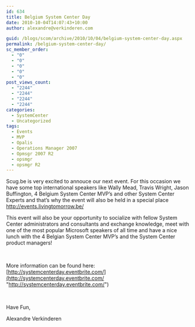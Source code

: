 ```yaml
---
id: 634
title: Belgium System Center Day
date: 2010-10-04T14:07:43+10:00
author: alexandre@verkinderen.com

guid: /blogs/scom/archive/2010/10/04/belgium-system-center-day.aspx
permalink: /belgium-system-center-day/
sc_member_order:
  - "0"
  - "0"
  - "0"
  - "0"
  - "0"
post_views_count:
  - "2244"
  - "2244"
  - "2244"
  - "2244"
categories:
  - SystemCenter
  - Uncategorized
tags:
  - Events
  - MVP
  - Opalis
  - Operations Manager 2007
  - Opmsgr 2007 R2
  - opsmgr
  - opsmgr R2
---
```

Scug.be is very excited to annouce our next event. For this occasion we have some top international speakers like Wally Mead, Travis Wright, Jason Buffington, 4 Belgium System Center MVP&#8217;s and other System Center Experts and that&#8217;s why the event will also be held in a special place <http://events.livingtomorrow.be/>

This event will also be your opportunity to socialize with fellow System Center administrators and consultants and exchange knowledge, meet with one of the most popular Microsoft speakers of all time and have a nice lunch with the 4 Belgian System Center MVP&#8217;s and the System Center product managers!

&#160;

More information can be found here: [http://systemcenterday.eventbrite.com/](http://systemcenterday.eventbrite.com/ "http://systemcenterday.eventbrite.com/")

&#160;

Have Fun,

Alexandre Verkinderen
